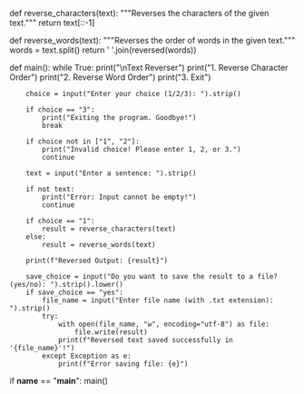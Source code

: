 def reverse_characters(text):
    """Reverses the characters of the given text."""
    return text[::-1]

def reverse_words(text):
    """Reverses the order of words in the given text."""
    words = text.split()
    return ' '.join(reversed(words))

def main():
    while True:
        print("\nText Reverser")
        print("1. Reverse Character Order")
        print("2. Reverse Word Order")
        print("3. Exit")

        choice = input("Enter your choice (1/2/3): ").strip()

        if choice == "3":
            print("Exiting the program. Goodbye!")
            break

        if choice not in ["1", "2"]:
            print("Invalid choice! Please enter 1, 2, or 3.")
            continue

        text = input("Enter a sentence: ").strip()

        if not text:
            print("Error: Input cannot be empty!")
            continue

        if choice == "1":
            result = reverse_characters(text)
        else:
            result = reverse_words(text)

        print(f"Reversed Output: {result}")

        save_choice = input("Do you want to save the result to a file? (yes/no): ").strip().lower()
        if save_choice == "yes":
            file_name = input("Enter file name (with .txt extension): ").strip()
            try:
                with open(file_name, "w", encoding="utf-8") as file:
                    file.write(result)
                print(f"Reversed text saved successfully in '{file_name}'!")
            except Exception as e:
                print(f"Error saving file: {e}")

if __name__ == "__main__":
    main()
